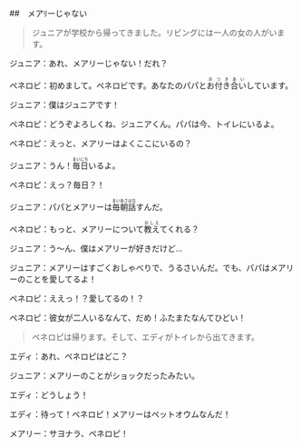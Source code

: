 ##　メアﾘーじゃない

> ジュニアが学校から帰ってきました。リビングには一人の女の人がいます。


ジュニア：あれ、メアリーじゃない！だれ？

ペネロビ：初めまして。ペネロビです。あなたのパパと<ruby>お付き合い<rt>おつきあい</rt></ruby>しています。

ジュニア：僕はジュニアです！

ペネロピ：どうぞよろしくね、ジュニアくん。パパは今、トイレにいるよ。

ペネロピ：えっと、メアリーはよくここにいるの？

ジュニア：うん！<ruby>毎日<rt>まいにち</rt></ruby>いるよ。

ペネロピ：えっ？毎日？！

ジュニア：パパとメアリーは<ruby>毎朝<rt>まいあさ</rt></ruby><ruby>話<rt>はな</rt></ruby>すんだ。

ペネロピ：もっと、メアリーについて<ruby>教え<rt>おしえ</rt></ruby>てくれる？

ジュニア：う〜ん、僕はメアリーが好きだけど...

ジュニア：メアリーはすごくおしゃべりで、うるさいんだ。でも、パパはメアリーのことを愛してるよ！

ペネロピ：ええっ！？愛してるの！？

ペネロピ：彼女が二人いるなんて、だめ！ふたまたなんてひどい！

> ペネロピは帰ります。そして、エディがトイレから出てきます。

エディ：あれ、ペネロピはどこ？

ジュニア：メアリーのことがショックだったみたい。

エディ：どうしょう！

エディ：待って！ペネロピ！メアリーはペットオウムなんだ！

メアリー：サヨナラ、ペネロピ！
